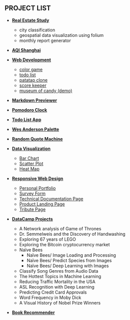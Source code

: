 ## PROJECT LIST

- **[Real Estate Study](real_estate_study)**
  - city classification
  - geospatial data visualization using folium
  - monthly report generator
- **[AQI Shanghai](aqi_shanghai)**
- **[Web Development](web_development)**

  - [color game](web_development/color_game/colorGame.html)
  - [todo list](web_development/todo_list/index.html)
  - [patatap clone](web_development/patatap_clone/circles.html)
  - [score keeper](web_development/score_keeper/scoreKeeper.html)
  - [museum of candy (demo)](web_development/museum_of_candy/index.html)

- **[Markdown Previewer](markdown-previewer)**

- **[Pomodoro Clock](pomodoro-clock)**

- **[Todo List App](todo-list)**

- **[Wes Anderson Palette](wes-anderson-palette)**

- **[Random Quote Machine](https://elated-wing-438675.netlify.com/)**

- **[Data Visualization](fcc-data-visualization)**

  - [Bar Chart](fcc-data-visualization/bar-chart)
  - [Scatter Plot](fcc-data-visualization/scatter-plot)
  - [Heat Map](fcc-data-visualization/heat-map)

- **[Responsive Web Design](fcc-responsive-web-design)**

  - [Personal Portfolio](fcc-responsive-web-design/personal-portfolio)
  - [Survey Form](fcc-responsive-web-design/survey-form)
  - [Technical Documentation Page](fcc-responsive-web-design/technical-documentation-page)
  - [Product Landing Page](fcc-responsive-web-design/product-landing-page)
  - [Tribute Page](fcc-responsive-web-design/tribute-page)

- **[DataCamp Projects](datacamp_projects)**
  - A Network analysis of Game of Thrones
  - Dr. Semmelweis and the Discovery of Handwashing
  - Exploring 67 years of LEGO
  - Exploring the Bitcoin cryptocurrency market
  - Naïve Bees
    - Naïve Bees/ Image Loading and Processing
    - Naïve Bees/ Predict Species from Images
    - Naïve Bees/ Deep Learning with Images
  - Classify Song Genres from Audio Data
  - The Hottest Topics in Machine Learning
  - Reducing Traffic Mortality in the USA
  - ASL Recognition with Deep Learning
  - Predicting Credit Card Approvals
  - Word Frequency in Moby Dick
  - A Visual History of Nobel Prize Winners
- **[Book Recommender](book_recommender)**
